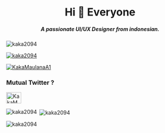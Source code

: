 <h1 align="center">Hi 👋 Everyone</h1>
<h5 align="center">A passionate UI/UX Designer from indonesian.</h5>

<p align="left"> <img src="https://komarev.com/ghpvc/?username=kaka2094&label=Profile%20views&color=0e75b6&style=flat" alt="kaka2094" /> </p>

<p align="left"> <a href="https://github.com/ryo-ma/github-profile-trophy"><img src="https://github-profile-trophy.vercel.app/?username=kaka2094" alt="kaka2094" /></a> </p>

<p align="left"> <a href="https://twitter.com/KakaMaulanaA1" target="blank"><img src="https://img.shields.io/twitter/follow/KakaMaulanaA1?logo=twitter&style=for-the-badge" alt="KakaMaulanaA1" /></a> </p>

<h3 align="left">Mutual Twitter ?</h3>
<p align="left">
<a href="https://twitter.com/KakaMaulanaA1" target="blank"><img align="center" src="https://raw.githubusercontent.com/rahuldkjain/github-profile-readme-generator/master/src/images/icons/Social/twitter.svg" alt="KakaMaulanaA1" height="30" width="40" /></a>
</p>

<p><img align="left" src="https://github-readme-stats.vercel.app/api/top-langs?username=kaka2094&show_icons=true&locale=en&layout=compact" alt="kaka2094" /></p>

<p>&nbsp;<img align="center" src="https://github-readme-stats.vercel.app/api?username=kaka2094&show_icons=true&locale=en" alt="kaka2094" /></p>

<p><img align="center" src="https://github-readme-streak-stats.herokuapp.com/?user=kaka2094&" alt="kaka2094" /></p>

